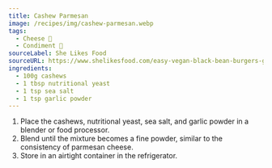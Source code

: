 ```yaml
---
title: Cashew Parmesan
image: /recipes/img/cashew-parmesan.webp
tags:
  - Cheese 🧀
  - Condiment 🍶
sourceLabel: She Likes Food
sourceURL: https://www.shelikesfood.com/easy-vegan-black-bean-burgers-giveaway/
ingredients:
  - 100g cashews
  - 1 tbsp nutritional yeast
  - 1 tsp sea salt
  - 1 tsp garlic powder
---
```


1. Place the cashews, nutritional yeast, sea salt, and garlic powder in a blender or food processor.
2. Blend until the mixture becomes a fine powder, similar to the consistency of parmesan cheese.
3. Store in an airtight container in the refrigerator.
